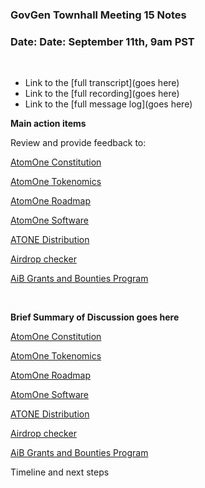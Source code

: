 ### **GovGen Townhall Meeting 15 Notes**

### Date: Date: September 11th, 9am PST
<br> 

- Link to the [full transcript](goes here)
- Link to the [full recording](goes here)
- Link to the [full message log](goes here)


**Main action items**

Review and provide feedback to:

[AtomOne Constitution](https://commonwealth.im/govgen/discussion/24814-atomone-constitution-proposal)

[AtomOne Tokenomics](https://commonwealth.im/govgen/discussion/24801-atomone-tokenomics)

[AtomOne Roadmap](https://commonwealth.im/govgen/discussion/24800-atomone-roadmap)

[AtomOne Software](https://commonwealth.im/govgen/discussion/24802-cosmos-softwares-versioning)

[ATONE Distribution](https://commonwealth.im/govgen/discussion/24799-equitable-atone-distribution-in-the-spirit-of-atomones-founding-principles)

[Airdrop checker](https://govgen.io/#trackers)

[AiB Grants and Bounties Program](https://github.com/allinbits/grants/tree/main/AiB-BUIDL-Grants-and-Bounties-program)

<BR>

**Brief Summary of Discussion goes here**



[AtomOne Constitution](https://commonwealth.im/govgen/discussion/24814-atomone-constitution-proposal)

[AtomOne Tokenomics](https://commonwealth.im/govgen/discussion/24801-atomone-tokenomics)

[AtomOne Roadmap](https://commonwealth.im/govgen/discussion/24800-atomone-roadmap)

[AtomOne Software](https://commonwealth.im/govgen/discussion/24802-cosmos-softwares-versioning)

[ATONE Distribution](https://commonwealth.im/govgen/discussion/24799-equitable-atone-distribution-in-the-spirit-of-atomones-founding-principles)

[Airdrop checker](https://govgen.io/#trackers)

[AiB Grants and Bounties Program](https://github.com/allinbits/grants/tree/main/AiB-BUIDL-Grants-and-Bounties-program)

Timeline and next steps
